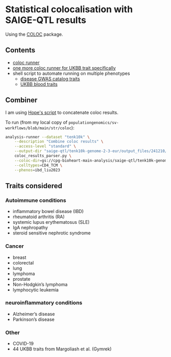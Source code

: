 # Statistical colocalisation with SAIGE-QTL results

Using the [COLOC](https://chr1swallace.github.io/coloc/index.html) package.

## Contents

* [coloc runner](coloc_runner.py)
* [one more coloc runner for UKBB trait specifically](coloc_ukbb_runner.py)
* shell script to automate running on multiple phenotypes
  * [disease GWAS catalog traits](multi_pheno_coloc_runner.sh)
  * [UKBB blood traits](multi_pheno_ukbb_coloc_runner.sh)


## Combiner

I am using [Hope's script](https://github.com/populationgenomics/sv-workflows/blob/main/str/coloc/coloc_results_parser.py) to concatenate coloc results.

To run (from my local copy of `populationgenomics/sv-workflows/blob/main/str/coloc`):

```bash
analysis-runner --dataset "tenk10k" \
    --description "Combine coloc results" \
    --access-level "standard" \
    --output-dir "saige-qtl/tenk10k-genome-2-3-eur/output_files/241210/coloc-snp-only/sig_genes_only/" \
    coloc_results_parser.py \
    --coloc-dir=gs://cpg-bioheart-main-analysis/saige-qtl/tenk10k-genome-2-3-eur/output_files/241210/coloc-snp-only/sig_genes_only \
    --celltypes=CD4_TCM \
    --phenos=ibd_liu2023
```

## Traits considered

### Autoimmune conditions

* inflammatory bowel disease (IBD)
* rheumatoid arthritis (RA)
* systemic lupus erythematosus (SLE)
* IgA nephropathy
* steroid sensitive nephrotic syndrome

### Cancer

* breast
* colorectal
* lung
* lymphoma
* prostate
* Non-Hodgkin’s lymphoma
* lymphocytic leukemia

### neuroinflammatory conditions

* Alzheimer’s disease
* Parkinson’s disease

### Other

* COVID-19
* 44 UKBB traits from Margoliash et al. (Gymrek)
